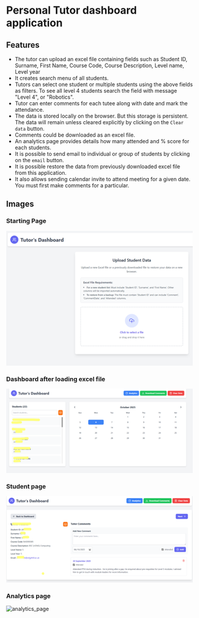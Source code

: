 # Personal Tutor dashboard application

## Features
- The tutor can upload an excel file containing fields such as Student ID, Surname, First Name, Course Code, Course Description, Level name, Level year
- It creates search menu of all students. 
- Tutors can select one student or multiple students using the above fields as filters. To see all level 4 students search the field with message "Level 4", or "Robotics". 
- Tutor can enter comments for each tutee along with date and mark the attendance. 
- The data is stored locally on the browser. But this storage is persistent. The data will remain unless cleared explicitly by clicking on the `Clear data` button. 
- Comments could be downloaded as an excel file. 
- An analytics page provides details how many attended and % score for each students.
- It is possible to send email to individual or group of students by clicking on the `email` button. 
- It is possible restore the data from previously downloaded excel file from this application.
- It also allows sending calendar invite to attend meeting for a given date. You must first make comments for a particular. 




## Images

### Starting Page
![starting_page](./images/start_page.png)

### Dashboard after loading excel file
![dashboard_after_loading](./images/dashboard_after_loading.png)

### Student page
![student_page](./images/student_page.png)

### Analytics page
![analytics_page](./images/analytics_page.png)